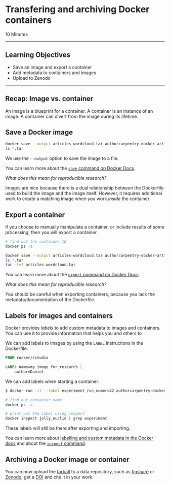 #  Transfering and archiving Docker containers

10 Minutes

---------------------------------------------------
## Learning Objectives

* Save an image and export a container
* Add metadata to containers and images
* Upload to Zenodo

----------------------------------------------------

## Recap: Image vs. container

An image is a blueprint for a container.
A container is an instance of an image.
A container can divert from the image during its lifetime.

## Save a Docker image

```bash
docker save --output articles-wordcloud.tar authorcarpentry-docker-articles
ls *.tar
```

We use the `--output` option to save the image to a file.

You can learn more about the [`save` command on Docker Docs](https://docs.docker.com/engine/reference/commandline/save/).

_What does this mean for reproducible research?_

Images are nice because there is a dual relationship between the Dockerfile used to build the image and the image itself.
However, it requires additional work to create a matching image when you work _inside_ the container.

## Export a container

If you choose to manually manipulate a container, or include results of some processing, then you will export a container.

```bash
# find out the container ID
docker ps -a

docker save --output articles-wordcloud.tar authorcarpentry-docker-articles
ls *.tar
tar -tvf articles-wordcloud.tar
```

You can learn more about the [`export` command on Docker Docs](https://docs.docker.com/engine/reference/commandline/export/).

_What does this mean for reproducible research?_

You should be careful when exporting containers, because you lack the metadata/documentation of the Dockerfile.

## Labels for images and containers

Docker provides _labels_ to add custom metadata to images and containers.
You can use it to provide information that helps you and others to 

We can add labels to images by using the `LABEL` instructions in the Dockerfile.

```Dockerfile
FROM rocker/rstudio

LABEL name=my_image_for_research \
    author=Daniel
```

We can add labels when starting a container.

```bash
$ docker run -it --label experiment_run_numer=42 authorcarpentry-docker-articles

# find out container name
docker ps -a

# print out the label using inspect
docker inspect jolly_euclid | grep experiment
```

These labels will still be there after exporting and importing.

You can learn more about [labelling and custom metadata in the Docker docs](https://docs.docker.com/engine/userguide/labels-custom-metadata/) and about the [`inspect` command](https://docs.docker.com/engine/reference/commandline/inspect).

## Archiving a Docker image or container

You can now upload the [tarball](https://en.wikipedia.org/wiki/Tar_(computing)) to a data repository, such as [figshare](http://figshare.com/) or [Zenodo](http://zenodo.org/), get a [DOI](https://en.wikipedia.org/wiki/Digital_object_identifier) and cite it in your work.

<!--
## Loading and importing images and containers

...
-->

<!--
Previous: [Scripts](02-scripts.html) Optional Next: [Services in OpenRefine](04-services.html)
-->
